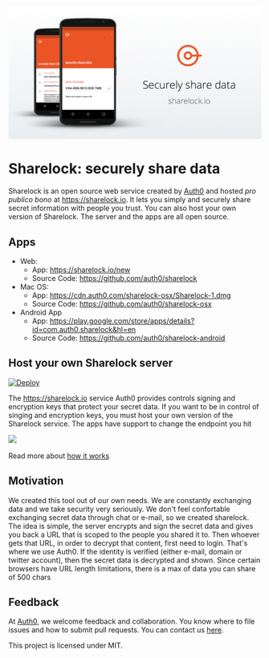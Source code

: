 <img src="https://raw.githubusercontent.com/auth0/sharelock/master/public/share/facebook-1200-630.png" />

Sharelock: securely share data
===

Sharelock is an open source web service created by [Auth0](https://auth0.com) and hosted *pro publico bono* at https://sharelock.io. It lets you simply and securely share secret information with people you trust. You can also host your own version of Sharelock. The server and the apps are all open source.

## Apps

* Web: 
  * App: <https://sharelock.io/new> 
  * Source Code: <https://github.com/auth0/sharelock>
* Mac OS: 
  * App: <https://cdn.auth0.com/sharelock-osx/Sharelock-1.dmg>
  * Source Code: <https://github.com/auth0/sharelock-osx>
* Android App
  * App: <https://play.google.com/store/apps/details?id=com.auth0.sharelock&hl=en>
  * Source Code: <https://github.com/auth0/sharelock-android>

## Host your own Sharelock server

[![Deploy](https://www.herokucdn.com/deploy/button.png)](https://heroku.com/deploy)

The https://sharelock.io service Auth0 provides controls signing and encryption keys that protect your secret data. If you want to be in control of singing and encryption keys, you must host your own version of the Sharelock service. The apps have support to change the endpoint you hit

![](https://www.dropbox.com/s/7y0d6u5kmdz01ew/Screenshot%202015-02-25%2017.17.40.png?dl=1)

Read more about [how it works](https://github.com/auth0/sharelock/wiki#how-it-works)

## Motivation

We created this tool out of our own needs. We are constantly exchanging data and we take security very seriously. We don't feel confortable exchanging secret data through chat or e-mail, so we created sharelock. The idea is simple, the server encrypts and sign the secret data and gives you back a URL that is scoped to the people you shared it to. Then whoever gets that URL, in order to decrypt that content, first need to login. That's where we use Auth0. If the identity is verified (either e-mail, domain or twitter account), then the secret data is decrypted and shown. Since certain browsers have URL length limitations, there is a max of data you can share of 500 chars

## Feedback

At [Auth0](https://auth0.com), we welcome feedback and collaboration. You know where to file issues and how to submit pull requests. You can contact us [here](https://auth0.com/support). 

This project is licensed under MIT.
